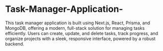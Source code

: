 # Task-Manager-Application-
This task manager application is built using Next.js, React, Prisma, and MongoDB, offering a modern, full-stack solution for managing tasks efficiently. Users can create, update, and delete tasks, track progress, and organize projects with a sleek, responsive interface, powered by a robust backend.
